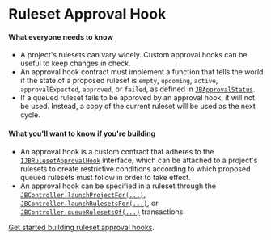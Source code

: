 # Ruleset Approval Hook

#### What everyone needs to know

* A project's rulesets can vary widely. Custom approval hooks can be useful to keep changes in check.
* An approval hook contract must implement a function that tells the world if the state of a proposed ruleset is `empty`, `upcoming`, `active`, `approvalExpected`, `approved`, or `failed`, as defined in [`JBApprovalStatus`](/docs/v4/api/core/enums/JBApprovalStatus.md).
* If a queued ruleset fails to be approved by an approval hook, it will not be used. Instead, a copy of the current ruleset will be used as the next cycle.

#### What you'll want to know if you're building

* An approval hook is a custom contract that adheres to the [`IJBRulesetApprovalHook`](/docs/v4/api/core/interfaces/IJBRulesetApprovalHook.md) interface, which can be attached to a project's rulesets to create restrictive conditions according to which proposed queued rulesets must follow in order to take effect.
* An approval hook can be specified in a ruleset through the [`JBController.launchProjectFor(...)`](/docs/v4/api/core/contracts/JBController.md#launchprojectfor), [`JBController.launchRulesetsFor(...)`](/docs/v4/api/core/contracts/JBController.md#launchrulesetsfor), or [`JBController.queueRulesetsOf(...)`](/docs/v4/api/core/contracts/JBController.md#queuerulesetsof) transactions.

[Get started building ruleset approval hooks](/docs/v4/build/hooks/ruleset-approval-hook).

